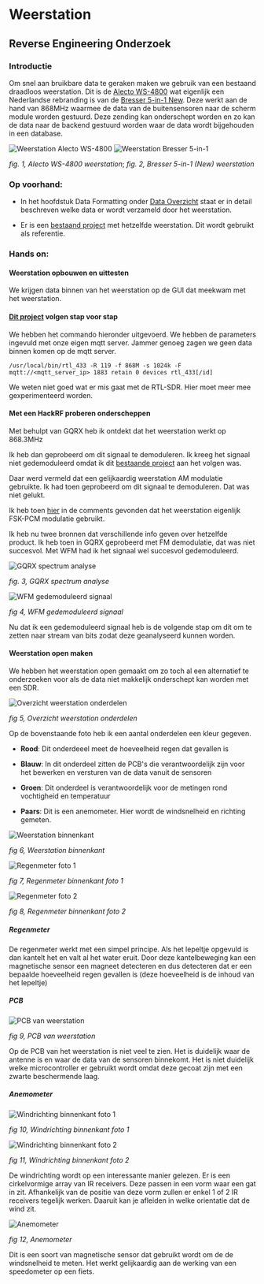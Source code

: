 # Weerstation

## Reverse Engineering Onderzoek

### Introductie

Om snel aan bruikbare data te geraken maken we gebruik van een bestaand draadloos weerstation.
Dit is de [Alecto WS-4800](https://alectohome.nl/products/alecto-ws-4800-professioneel-weerstation-met-draadloze-buitensensor-wit) wat eigenlijk een Nederlandse rebranding is van de [Bresser 5-in-1 New](https://www.bresser.de/nl/bresser-bresser-3/Weercenters/BRESSER-Weather-Center-5-in-1-wit.html).
Deze werkt aan de hand van 868MHz waarmee de data van de buitensensoren naar de scherm module worden gestuurd.
Deze zending kan onderschept worden en zo kan de data naar de backend gestuurd worden waar de data wordt bijgehouden in een database.

![Weerstation Alecto WS-4800](./assets/weerstation-alecto-WS-4800.png ':size=300') ![Weerstation Bresser 5-in-1](./assets/weerstation-bresser-5in1.jpg ':size=300')

*fig. 1, Alecto WS-4800 weerstation*; *fig. 2, Bresser 5-in-1 (New) weerstation*

### Op voorhand:

- In het hoofdstuk Data Formatting onder [Data Overzicht](./data-formatting/data-overzicht.md) staat er in detail beschreven welke data er wordt verzameld door het weerstation.

- Er is een [bestaand project](https://www.skyon.be/maak-je-weerstation-geconnecteerd-en-slim/) met hetzelfde weerstation. Dit wordt gebruikt als referentie.

### Hands on:

#### Weerstation opbouwen en uittesten

We krijgen data binnen van het weerstation op de GUI dat meekwam met het weerstation.

#### [Dit project](https://www.skyon.be/maak-je-weerstation-geconnecteerd-en-slim/) volgen stap voor stap

We hebben het commando hieronder uitgevoerd. We hebben de parameters ingevuld met onze eigen mqtt server. Jammer genoeg zagen we geen data binnen komen op de mqtt server.

```
/usr/local/bin/rtl_433 -R 119 -f 868M -s 1024k -F mqtt://<mqtt_server_ip> 1883 retain 0 devices rtl_433[/id]
```

We weten niet goed wat er mis gaat met de RTL-SDR. Hier moet meer mee gexperimenteerd worden.

#### Met een HackRF proberen onderscheppen

Met behulpt van GQRX heb ik ontdekt dat het weerstation werkt op 868.3MHz

Ik heb dan geprobeerd om dit signaal te demoduleren. Ik kreeg het signaal niet gedemoduleerd omdat ik dit [bestaande project](https://github.com/andreafabrizi/BresserWeatherCenter) aan het volgen was.

Daar werd vermeld dat een gelijkaardig weerstation AM modulatie gebruikte. Ik had toen geprobeerd om dit signaal te demoduleren. Dat was niet gelukt.

Ik heb toen [hier](https://github.com/merbanan/rtl_433/blob/master/src/devices/bresser_5in1.c) in de comments gevonden dat het weerstation eigenlijk FSK-PCM modulatie gebruikt.

Ik heb nu twee bronnen dat verschillende info geven over hetzelfde product. Ik heb toen in GQRX geprobeerd met FM demodulatie, dat was niet succesvol. Met WFM had ik het signaal wel succesvol gedemoduleerd.

![GQRX spectrum analyse](./assets/GQRX-spectrum-analyse.png)

*fig. 3, GQRX spectrum analyse*

![WFM gedemoduleerd signaal](./assets/WFM-gedemoduleerd-signaal.png)

*fig 4, WFM gedemoduleerd signaal*

Nu dat ik een gedemoduleerd signaal heb is de volgende stap om dit om te zetten naar stream van bits zodat deze geanalyseerd kunnen worden.

#### Weerstation open maken

We hebben het weerstation open gemaakt om zo toch al een alternatief te onderzoeken voor als de data niet makkelijk onderschept kan worden met een SDR.

![Overzicht weerstation onderdelen](./assets/weerstation-overzicht-kleuren.png)

*fig 5, Overzicht weerstation onderdelen*

Op de bovenstaande foto heb ik een aantal onderdelen een kleur gegeven.

- **Rood**: Dit onderdeeel meet de hoeveelheid regen dat gevallen is

- **Blauw**: In dit onderdeel zitten de PCB's die verantwoordelijk zijn voor het bewerken en versturen van de data vanuit de sensoren

- **Groen**: Dit onderdeel is verantwoordelijk voor de metingen rond vochtigheid en temperatuur

- **Paars**: Dit is een anemometer. Hier wordt de windsnelheid en richting gemeten.

![Weerstation binnenkant](./assets/weerstation-binnenkant.png)

*fig 6, Weerstation binnenkant*

![Regenmeter foto 1](./assets/weerstation-regenmeter-1.png)

*fig 7, Regenmeter binnenkant foto 1*

![Regenmeter foto 2](./assets/weerstation-regenmeter-2.png)

*fig 8, Regenmeter binnenkant foto 2*

##### Regenmeter

De regenmeter werkt met een simpel principe. Als het lepeltje opgevuld is dan kantelt het en valt al het water eruit. Door deze kantelbeweging kan een magnetische sensor een magneet detecteren en dus detecteren dat er een bepaalde hoeveelheid regen gevallen is (deze hoeveelheid is de inhoud van het lepeltje)

##### PCB

![PCB van weerstation](./assets/weerstation-pcb.png)

*fig 9, PCB van weerstation*

Op de PCB van het weerstation is niet veel te zien. Het is duidelijk waar de antenne is en waar de data van de sensoren binnekomt. Het is niet duidelijk welke microcontroller er gebruikt wordt omdat deze gecoat zijn met een zwarte beschermende laag.

##### Anemometer

![Windrichting binnenkant foto 1](./assets/weerstation-windrichting-1.png)

*fig 10, Windrichting binnenkant foto 1*

![Windrichting binnenkant foto 2](./assets/weerstation-windrichting-2.png)

*fig 11, Windrichting binnenkant foto 2*

De windrichting wordt op een interessante manier gelezen. Er is een cirkelvormige array van IR receivers. Deze passen in een vorm waar een gat in zit. Afhankelijk van de positie van deze vorm zullen er enkel 1 of 2 IR receivers tegelijk werken. Daaruit kan je afleiden in welke orientatie dat de wind zit.

![Anemometer](./assets/weerstation-anemometer.png)

*fig 12, Anemometer*

Dit is een soort van magnetische sensor dat gebruikt wordt om de de windsnelheid te meten. Het werkt gelijkaardig aan de werking van een speedometer op een fiets.
